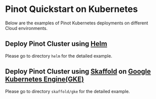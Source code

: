<!--

    Licensed to the Apache Software Foundation (ASF) under one
    or more contributor license agreements.  See the NOTICE file
    distributed with this work for additional information
    regarding copyright ownership.  The ASF licenses this file
    to you under the Apache License, Version 2.0 (the
    "License"); you may not use this file except in compliance
    with the License.  You may obtain a copy of the License at

      http://www.apache.org/licenses/LICENSE-2.0

    Unless required by applicable law or agreed to in writing,
    software distributed under the License is distributed on an
    "AS IS" BASIS, WITHOUT WARRANTIES OR CONDITIONS OF ANY
    KIND, either express or implied.  See the License for the
    specific language governing permissions and limitations
    under the License.

-->
# Pinot Quickstart on Kubernetes

Below are the examples of Pinot Kubernetes deployments on different Cloud environments.

## Deploy Pinot Cluster using [Helm](<https://helm.sh/docs/using_helm/#installing-helm>)

Please go to directory `helm` for the detailed example.

## Deploy Pinot Cluster using [Skaffold](<https://skaffold.dev/docs/getting-started>) on [Google Kubernetes Engine(GKE)](https://cloud.google.com/kubernetes-engine/)

Please go to directory `skaffold/gke` for the detailed example.
